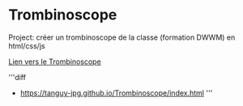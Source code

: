 # Trombinoscope
Project: créer un trombinoscope de la classe (formation DWWM) en html/css/js


[Lien vers le Trombinoscope](https://tanguy-jpg.github.io/Trombinoscope/index.html)

'''diff
+ https://tanguy-jpg.github.io/Trombinoscope/index.html
'''
